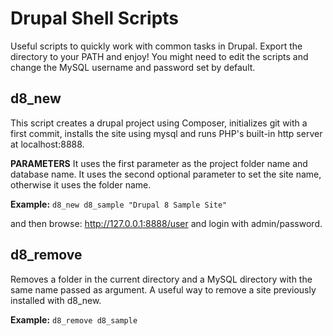 # Drupal Shell Scripts

Useful scripts to quickly work with common tasks in Drupal. Export the directory to your PATH and enjoy!
You might need to edit the scripts and change the MySQL username and password set by default.

## d8_new
This script creates a drupal project using Composer, initializes git with a first commit, installs the site using mysql and runs PHP's built-in http server at localhost:8888.

**PARAMETERS**
It uses the first parameter as the project folder name and database name.
It uses the second optional parameter to set the site name, otherwise it uses the folder name.

**Example:**
`d8_new d8_sample "Drupal 8 Sample Site"`

and then browse: http://127.0.0.1:8888/user and login with admin/password.

## d8_remove

Removes a folder in the current directory and a MySQL directory with the same name passed as argument. A useful way to remove a site previously installed with d8_new.

**Example:**
`d8_remove d8_sample`
